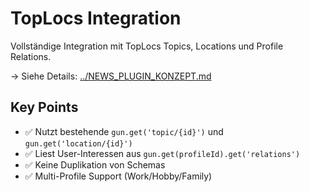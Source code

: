 # TopLocs Integration

Vollständige Integration mit TopLocs Topics, Locations und Profile Relations.

→ Siehe Details: [../NEWS_PLUGIN_KONZEPT.md](../NEWS_PLUGIN_KONZEPT.md#-toplocs-system-integration)

## Key Points

- ✅ Nutzt bestehende `gun.get('topic/{id}')` und `gun.get('location/{id}')`
- ✅ Liest User-Interessen aus `gun.get(profileId).get('relations')`
- ✅ Keine Duplikation von Schemas
- ✅ Multi-Profile Support (Work/Hobby/Family)
